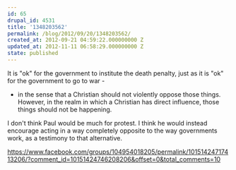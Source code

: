 ```yaml
---
id: 65
drupal_id: 4531
title: '1348203562'
permalink: /blog/2012/09/20/1348203562/
created_at: 2012-09-21 04:59:22.000000000 Z
updated_at: 2012-11-11 06:58:29.000000000 Z
state: published
---
```

It is "ok" for the government to institute the death penalty, just as it is "ok" for the government to go to war -

 - in the sense that a Christian should not violently oppose those things. However, in the realm in which a Christian has direct influence, those things should not be happening.

I don't think Paul would be much for protest. I think he would instead encourage acting in a way completely opposite to the way governments work, as a testimony to that alternative.

https://www.facebook.com/groups/104954018205/permalink/10151424717413206/?comment_id=10151424746208206&offset=0&total_comments=10
